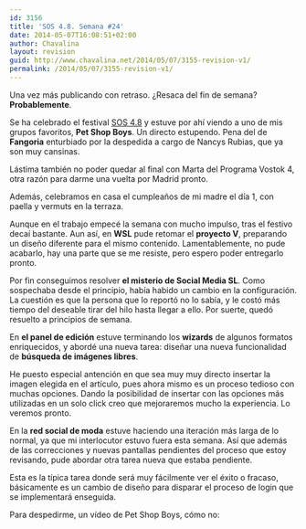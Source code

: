 ```yaml
---
id: 3156
title: 'SOS 4.8. Semana #24'
date: 2014-05-07T16:08:51+02:00
author: Chavalina
layout: revision
guid: http://www.chavalina.net/2014/05/07/3155-revision-v1/
permalink: /2014/05/07/3155-revision-v1/
---
```

Una vez más publicando con retraso. ¿Resaca del fin de semana? **Probablemente**.



Se ha celebrado el festival [SOS 4.8](http://www.sos48.com/) y estuve por ahí viendo a uno de mis grupos favoritos, **Pet Shop Boys**. Un directo estupendo. Pena del de **Fangoria** enturbiado por la despedida a cargo de Nancys Rubias, que ya son muy cansinas. 

Lástima también no poder quedar al final con Marta del Programa Vostok 4, otra razón para darme una vuelta por Madrid pronto.

Además, celebramos en casa el cumpleaños de mi madre el día 1, con paella y vermuts en la terraza.



Aunque en el trabajo empecé la semana con mucho impulso, tras el festivo decaí bastante. Aun así, en **WSL** pude retomar el **proyecto V**, preparando un diseño diferente para el mismo contenido. Lamentablemente, no pude acabarlo, hay una parte que se me resiste, pero espero poder entregarlo pronto.

Por fin conseguimos resolver **el misterio de Social Media SL**. Como sospechaba desde el principio, había habido un cambio en la configuración. La cuestión es que la persona que lo reportó no lo sabía, y le costó más tiempo del deseable tirar del hilo hasta llegar a ello. Por suerte, quedó resuelto a principios de semana.

En **el panel de edición** estuve terminando los **wizards** de algunos formatos enriquecidos, y abordé una nueva tarea: diseñar una nueva funcionalidad de **búsqueda de imágenes libres**.

He puesto especial antención en que sea muy muy directo insertar la imagen elegida en el artículo, pues ahora mismo es un proceso tedioso con muchas opciones. Dando la posibilidad de insertar con las opciones más utilizadas en un solo click creo que mejoraremos mucho la experiencia. Lo veremos pronto.

En la **red social de moda** estuve haciendo una iteración más larga de lo normal, ya que mi interlocutor estuvo fuera esta semana. Así que además de las correcciones y nuevas pantallas pendientes del proceso que estoy revisando, pude abordar otra tarea nueva que estaba pendiente.

Esta es la típica tarea donde será muy fácilmente ver el éxito o fracaso, básicamente es un cambio de diseño para disparar el proceso de login que se implementará enseguida.

Para despedirme, un vídeo de Pet Shop Boys, cómo no:
